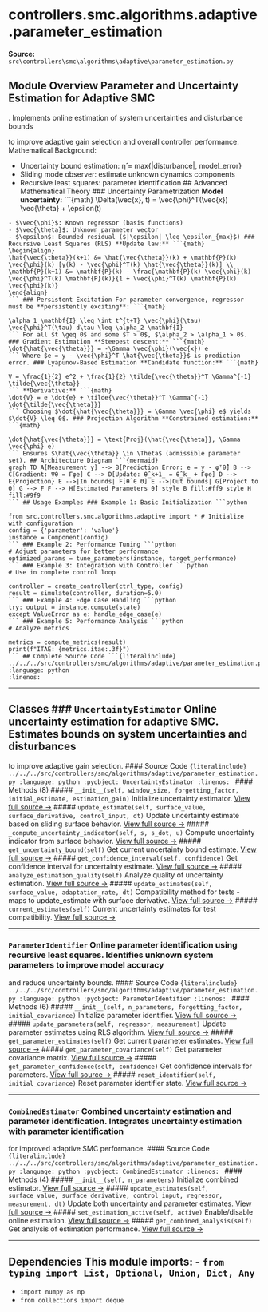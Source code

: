 # controllers.smc.algorithms.adaptive.parameter_estimation

**Source:** `src\controllers\smc\algorithms\adaptive\parameter_estimation.py`

## Module Overview Parameter and Uncertainty Estimation for Adaptive SMC

. Implements online estimation of system uncertainties and disturbance bounds


to improve adaptive gain selection and overall controller performance. Mathematical Background:
- Uncertainty bound estimation: η̂ = max{|disturbance|, model_error}
- Sliding mode observer: estimate unknown dynamics components
- Recursive least squares: parameter identification ## Advanced Mathematical Theory ### Uncertainty Parametrization **Model uncertainty:** ```{math}
\Delta(\vec{x}, t) = \vec{\phi}^T(\vec{x}) \vec{\theta} + \epsilon(t)
``` Where:
- $\vec{\phi}$: Known regressor (basis functions)
- $\vec{\theta}$: Unknown parameter vector
- $\epsilon$: Bounded residual ($|\epsilon| \leq \epsilon_{max}$) ### Recursive Least Squares (RLS) **Update law:** ```{math}
\begin{align}
\hat{\vec{\theta}}(k+1) &= \hat{\vec{\theta}}(k) + \mathbf{P}(k) \vec{\phi}(k) [y(k) - \vec{\phi}^T(k) \hat{\vec{\theta}}(k)] \\
\mathbf{P}(k+1) &= \mathbf{P}(k) - \frac{\mathbf{P}(k) \vec{\phi}(k) \vec{\phi}^T(k) \mathbf{P}(k)}{1 + \vec{\phi}^T(k) \mathbf{P}(k) \vec{\phi}(k)}
\end{align}
``` ### Persistent Excitation For parameter convergence, regressor must be **persistently exciting**: ```{math}

\alpha_1 \mathbf{I} \leq \int_t^{t+T} \vec{\phi}(\tau) \vec{\phi}^T(\tau) d\tau \leq \alpha_2 \mathbf{I}
``` For all $t \geq 0$ and some $T > 0$, $\alpha_2 > \alpha_1 > 0$. ### Gradient Estimation **Steepest descent:** ```{math}
\dot{\hat{\vec{\theta}}} = -\Gamma \vec{\phi}(\vec{x}) e
``` Where $e = y - \vec{\phi}^T \hat{\vec{\theta}}$ is prediction error. ### Lyapunov-Based Estimation **Candidate function:** ```{math}

V = \frac{1}{2} e^2 + \frac{1}{2} \tilde{\vec{\theta}}^T \Gamma^{-1} \tilde{\vec{\theta}}
``` **Derivative:** ```{math}
\dot{V} = e \dot{e} + \tilde{\vec{\theta}}^T \Gamma^{-1} \dot{\tilde{\vec{\theta}}}
``` Choosing $\dot{\hat{\vec{\theta}}} = \Gamma \vec{\phi} e$ yields $\dot{V} \leq 0$. ### Projection Algorithm **Constrained estimation:** ```{math}

\dot{\hat{\vec{\theta}}} = \text{Proj}(\hat{\vec{\theta}}, \Gamma \vec{\phi} e)
``` Ensures $\hat{\vec{\theta}} \in \Theta$ (admissible parameter set). ## Architecture Diagram ```{mermaid}
graph TD A[Measurement y] --> B[Prediction Error: e = y - φᵀθ̂] B --> C[Gradient: ∇θ = Γφe] C --> D[Update: θ̂_k+1_ = θ̂_k_ + Γφe] D --> E{Projection} E -->|In bounds| F[θ̂ ∈ Θ] E -->|Out bounds| G[Project to Θ] G --> F F --> H[Estimated Parameters θ̂] style B fill:#ff9 style H fill:#9f9
``` ## Usage Examples ### Example 1: Basic Initialization ```python

from src.controllers.smc.algorithms.adaptive import * # Initialize with configuration
config = {'parameter': 'value'}
instance = Component(config)
``` ### Example 2: Performance Tuning ```python
# Adjust parameters for better performance
optimized_params = tune_parameters(instance, target_performance)
``` ### Example 3: Integration with Controller ```python
# Use in complete control loop

controller = create_controller(ctrl_type, config)
result = simulate(controller, duration=5.0)
``` ### Example 4: Edge Case Handling ```python
try: output = instance.compute(state)
except ValueError as e: handle_edge_case(e)
``` ### Example 5: Performance Analysis ```python
# Analyze metrics

metrics = compute_metrics(result)
print(f"ITAE: {metrics.itae:.3f}")
``` ## Complete Source Code ```{literalinclude} ../../../src/controllers/smc/algorithms/adaptive/parameter_estimation.py
:language: python
:linenos:
```

---

## Classes ### `UncertaintyEstimator` Online uncertainty estimation for adaptive SMC. Estimates bounds on system uncertainties and disturbances

to improve adaptive gain selection. #### Source Code ```{literalinclude} ../../../src/controllers/smc/algorithms/adaptive/parameter_estimation.py
:language: python
:pyobject: UncertaintyEstimator
:linenos:
``` #### Methods (8) ##### `__init__(self, window_size, forgetting_factor, initial_estimate, estimation_gain)` Initialize uncertainty estimator. [View full source →](#method-uncertaintyestimator-__init__) ##### `update_estimate(self, surface_value, surface_derivative, control_input, dt)` Update uncertainty estimate based on sliding surface behavior. [View full source →](#method-uncertaintyestimator-update_estimate) ##### `_compute_uncertainty_indicator(self, s, s_dot, u)` Compute uncertainty indicator from surface behavior. [View full source →](#method-uncertaintyestimator-_compute_uncertainty_indicator) ##### `get_uncertainty_bound(self)` Get current uncertainty bound estimate. [View full source →](#method-uncertaintyestimator-get_uncertainty_bound) ##### `get_confidence_interval(self, confidence)` Get confidence interval for uncertainty estimate. [View full source →](#method-uncertaintyestimator-get_confidence_interval) ##### `analyze_estimation_quality(self)` Analyze quality of uncertainty estimation. [View full source →](#method-uncertaintyestimator-analyze_estimation_quality) ##### `update_estimates(self, surface_value, adaptation_rate, dt)` Compatibility method for tests - maps to update_estimate with surface derivative. [View full source →](#method-uncertaintyestimator-update_estimates) ##### `current_estimates(self)` Current uncertainty estimates for test compatibility. [View full source →](#method-uncertaintyestimator-current_estimates)

---

### `ParameterIdentifier` Online parameter identification using recursive least squares. Identifies unknown system parameters to improve model accuracy
and reduce uncertainty bounds. #### Source Code ```{literalinclude} ../../../src/controllers/smc/algorithms/adaptive/parameter_estimation.py
:language: python
:pyobject: ParameterIdentifier
:linenos:
``` #### Methods (6) ##### `__init__(self, n_parameters, forgetting_factor, initial_covariance)` Initialize parameter identifier. [View full source →](#method-parameteridentifier-__init__) ##### `update_parameters(self, regressor, measurement)` Update parameter estimates using RLS algorithm. [View full source →](#method-parameteridentifier-update_parameters) ##### `get_parameter_estimates(self)` Get current parameter estimates. [View full source →](#method-parameteridentifier-get_parameter_estimates) ##### `get_parameter_covariance(self)` Get parameter covariance matrix. [View full source →](#method-parameteridentifier-get_parameter_covariance) ##### `get_parameter_confidence(self, confidence)` Get confidence intervals for parameters. [View full source →](#method-parameteridentifier-get_parameter_confidence) ##### `reset_identifier(self, initial_covariance)` Reset parameter identifier state. [View full source →](#method-parameteridentifier-reset_identifier)

---

### `CombinedEstimator` Combined uncertainty estimation and parameter identification. Integrates uncertainty estimation with parameter identification

for improved adaptive SMC performance. #### Source Code ```{literalinclude} ../../../src/controllers/smc/algorithms/adaptive/parameter_estimation.py
:language: python
:pyobject: CombinedEstimator
:linenos:
``` #### Methods (4) ##### `__init__(self, n_parameters)` Initialize combined estimator. [View full source →](#method-combinedestimator-__init__) ##### `update_estimates(self, surface_value, surface_derivative, control_input, regressor, measurement, dt)` Update both uncertainty and parameter estimates. [View full source →](#method-combinedestimator-update_estimates) ##### `set_estimation_active(self, active)` Enable/disable online estimation. [View full source →](#method-combinedestimator-set_estimation_active) ##### `get_combined_analysis(self)` Get analysis of estimation performance. [View full source →](#method-combinedestimator-get_combined_analysis)

---

## Dependencies This module imports: - `from typing import List, Optional, Union, Dict, Any`
- `import numpy as np`
- `from collections import deque`
